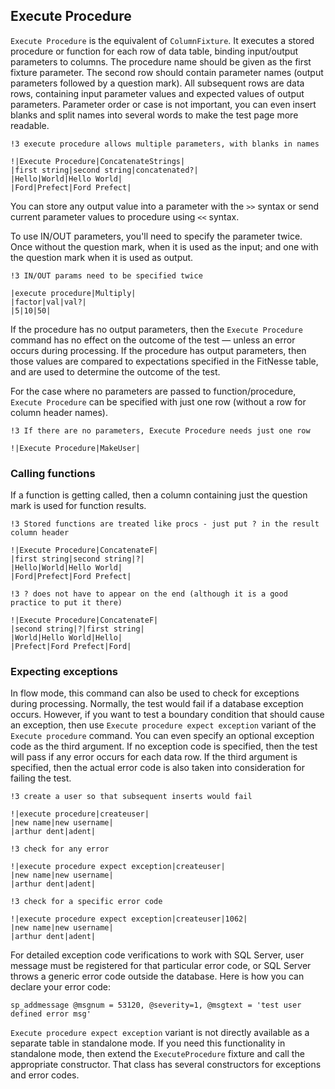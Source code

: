 ## Execute Procedure

`Execute Procedure` is the equivalent of `ColumnFixture`. It executes a stored procedure or function for each row of data table, binding input/output parameters to columns. The procedure name should be given as the first fixture parameter. The second row should contain parameter names (output parameters followed by a question mark). All subsequent rows are data rows, containing input parameter values and expected values of output parameters. Parameter order or case is not important, you can even insert blanks and split names into several words to make the test page more readable.

    !3 execute procedure allows multiple parameters, with blanks in names

    !|Execute Procedure|ConcatenateStrings|
    |first string|second string|concatenated?|
    |Hello|World|Hello World|
    |Ford|Prefect|Ford Prefect|

You can store any output value into a parameter with the `>>` syntax or send current parameter values to procedure using `<<` syntax.

To use IN/OUT parameters, you'll need to specify the parameter twice. Once without the question mark, when it is used as the input; and one with the question mark when it is used as output.

    !3 IN/OUT params need to be specified twice

    |execute procedure|Multiply|
    |factor|val|val?|
    |5|10|50|

If the procedure has no output parameters, then the `Execute Procedure` command has no effect on the outcome of the test — unless an error occurs during processing. If the procedure has output parameters, then those values are compared to expectations specified in the FitNesse table, and are used to determine the outcome of the test.

For the case where no parameters are passed to function/procedure, `Execute Procedure` can be specified with just one row (without a row for column header names).

    !3 If there are no parameters, Execute Procedure needs just one row

    !|Execute Procedure|MakeUser|

### Calling functions

If a function is getting called, then a column containing just the question mark is used for function results.

    !3 Stored functions are treated like procs - just put ? in the result column header

    !|Execute Procedure|ConcatenateF|
    |first string|second string|?|
    |Hello|World|Hello World|
    |Ford|Prefect|Ford Prefect|

    !3 ? does not have to appear on the end (although it is a good practice to put it there)

    !|Execute Procedure|ConcatenateF|
    |second string|?|first string|
    |World|Hello World|Hello|
    |Prefect|Ford Prefect|Ford|

### Expecting exceptions

In flow mode, this command can also be used to check for exceptions during processing. Normally, the test would fail if a database exception occurs. However, if you want to test a boundary condition that should cause an exception, then use `Execute procedure expect exception` variant of the `Execute procedure` command. You can even specify an optional exception code as the third argument. If no exception code is specified, then the test will pass if any error occurs for each data row. If the third argument is specified, then the actual error code is also taken into consideration for failing the test.

    !3 create a user so that subsequent inserts would fail

    !|execute procedure|createuser|
    |new name|new username|
    |arthur dent|adent|

    !3 check for any error

    !|execute procedure expect exception|createuser|
    |new name|new username|
    |arthur dent|adent|

    !3 check for a specific error code

    !|execute procedure expect exception|createuser|1062|
    |new name|new username|
    |arthur dent|adent|

For detailed exception code verifications to work with SQL Server, user message must be registered for that particular error code, or SQL Server throws a generic error code outside the database. Here is how you can declare your error code:

    sp_addmessage @msgnum = 53120, @severity=1, @msgtext = 'test user defined error msg' 

 `Execute procedure expect exception` variant is not directly available as a separate table in standalone mode. If you need this functionality in standalone mode, then extend the `ExecuteProcedure` fixture and call the appropriate constructor. That class has several constructors for exceptions and error codes.
